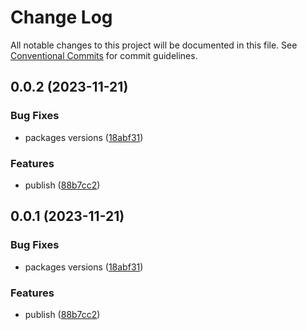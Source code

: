 # Change Log

All notable changes to this project will be documented in this file.
See [Conventional Commits](https://conventionalcommits.org) for commit guidelines.

## 0.0.2 (2023-11-21)

### Bug Fixes

- packages versions ([18abf31](https://github.com/finny88/calendar/commit/18abf311aa7072c54468c661a698b0aa717b8c8a))

### Features

- publish ([88b7cc2](https://github.com/finny88/calendar/commit/88b7cc2c6a02969ffcd2b33e6859f77fe7601e4e))

## 0.0.1 (2023-11-21)

### Bug Fixes

- packages versions ([18abf31](https://github.com/finny88/calendar/commit/18abf311aa7072c54468c661a698b0aa717b8c8a))

### Features

- publish ([88b7cc2](https://github.com/finny88/calendar/commit/88b7cc2c6a02969ffcd2b33e6859f77fe7601e4e))
